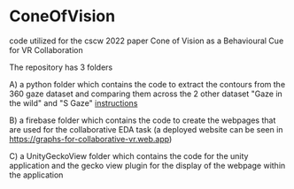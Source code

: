 # ConeOfVision
code utilized for the cscw 2022 paper  Cone of Vision as a Behavioural Cue for VR Collaboration

The repository has 3 folders 

A) a python folder which contains the code to extract the contours from the 360 gaze dataset and comparing them across the 2 other dataset "Gaze in the wild" and "S Gaze" [instructions](Python/instruction.md)

B) a firebase folder which contains the code to create the webpages that are used for the collaborative EDA task (a deployed website can be seen in https://graphs-for-collaborative-vr.web.app)

C) a UnityGeckoView folder which contains the code for the unity application and the gecko view plugin for the display of the webpage within the application 
